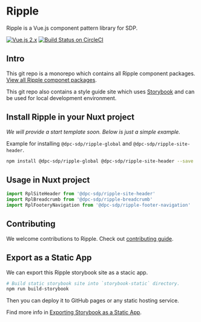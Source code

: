 # Ripple

Ripple is a Vue.js component pattern library for SDP.

[![Vue.js 2.x](https://img.shields.io/badge/vue.js-2.x-green.svg?style=flat-square)](https://vuejs.org)
[![Build Status on CircleCI](https://circleci.com/gh/dpc-sdp/vic-gov-au.svg?style=shield&circle-token=7f9cd41903f5619915311a8ceee4e8784a485fbd)](https://circleci.com/gh/dpc-sdp/vic-gov-au)

## Intro

This git repo is a monorepo which contains all Ripple component packages.  [View all Ripple componet packages](packages/).

This git repo also contains a style guide site which uses [Storybook](https://storybook.js.org/) and can be used for local development environment.

## Install Ripple in your Nuxt project

_We will provide a start template soon. Below is just a simple example._

Example for installing `@dpc-sdp/ripple-global` and `@dpc-sdp/ripple-site-header`.

``` bash
npm install @dpc-sdp/ripple-global @dpc-sdp/ripple-site-header --save
```

## Usage in Nuxt project

``` javascript
import RplSiteHeader from '@dpc-sdp/ripple-site-header'
import RplBreadcrumb from '@dpc-sdp/ripple-breadcrumb'
import RplFooteryNavigation from '@dpc-sdp/ripple-footer-navigation'
```

## Contributing

We welcome contributions to Ripple. Check out [contributing guide](CONTRIBUTING.md).

## Export as a Static App

We can export this Ripple storybook site as a stacic app.

``` bash
# Build static storybook site into `storybook-static` directory.
npm run build-storybook
```

Then you can deploy it to GitHub pages or any static hosting service.

Find more info in [Exporting Storybook as a Static App](https://storybook.js.org/basics/exporting-storybook/).
